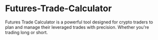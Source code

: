 # Futures-Trade-Calculator
Futures Trade Calculator is a powerful tool designed for crypto traders to plan and manage their leveraged trades with precision. Whether you're trading long or short.
